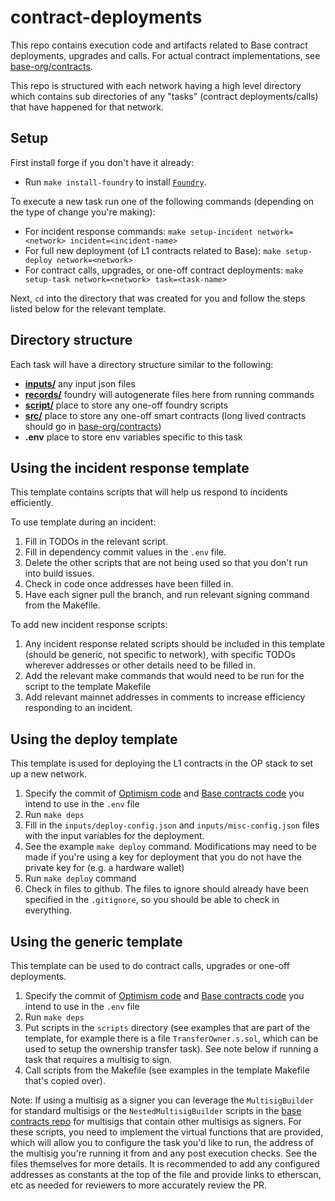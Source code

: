 # contract-deployments


This repo contains execution code and artifacts related to Base contract deployments, upgrades and calls. For actual contract implementations, see [base-org/contracts](https://github.com/base-org/contracts).

This repo is structured with each network having a high level directory which contains sub directories of any "tasks" (contract deployments/calls) that have happened for that network.

## Setup

First install forge if you don't have it already:
* Run `make install-foundry` to install [`Foundry`](https://github.com/foundry-rs/foundry/commit/3b1129b5bc43ba22a9bcf4e4323c5a9df0023140).

To execute a new task run one of the following commands (depending on the type of change you're making):
* For incident response commands: `make setup-incident network=<network> incident=<incident-name>`
* For full new deployment (of L1 contracts related to Base): `make setup-deploy network=<network>`
* For contract calls, upgrades, or one-off contract deployments: `make setup-task network=<network> task=<task-name>`

Next, `cd` into the directory that was created for you and follow the steps listed below for the relevant template.

## Directory structure

Each task will have a directory structure similar to the following:

* **[inputs/](/inputs)**  any input json files
* **[records/](/records)** foundry will autogenerate files here from running commands
* **[script/](/script)** place to store any one-off foundry scripts
* **[src/](/src)** place to store any one-off smart contracts (long lived contracts should go in [base-org/contracts](https://github.com/base-org/contracts))
* **.env** place to store env variables specific to this task

## Using the incident response template

This template contains scripts that will help us respond to incidents efficiently.

To use template during an incident:
1. Fill in TODOs in the relevant script.
1. Fill in dependency commit values in the `.env` file.
1. Delete the other scripts that are not being used so that you don't run into build issues.
1. Check in code once addresses have been filled in.
1. Have each signer pull the branch, and run relevant signing command from the Makefile.

To add new incident response scripts:
1. Any incident response related scripts should be included in this template (should be generic, not specific to network), with specific TODOs wherever addresses or other details need to be filled in.
1. Add the relevant make commands that would need to be run for the script to the template Makefile
1. Add relevant mainnet addresses in comments to increase efficiency responding to an incident.

## Using the deploy template

This template is used for deploying the L1 contracts in the OP stack to set up a new network.

1. Specify the commit of [Optimism code](https://github.com/ethereum-optimism/optimism) and [Base contracts code](https://github.com/base-org/contracts)  you intend to use in the `.env` file
1. Run `make deps`
1. Fill in the `inputs/deploy-config.json` and `inputs/misc-config.json` files with the input variables for the deployment.
1. See the example `make deploy` command. Modifications may need to be made if you're using a key for deployment that you do not have the private key for (e.g. a hardware wallet)
1. Run `make deploy` command
1. Check in files to github. The files to ignore should already have been specified in the `.gitignore`, so you should be able to check in everything.


## Using the generic template

This template can be used to do contract calls, upgrades or one-off deployments.

1. Specify the commit of [Optimism code](https://github.com/ethereum-optimism/optimism) and [Base contracts code](https://github.com/base-org/contracts)  you intend to use in the `.env` file
1. Run `make deps`
1. Put scripts in the `scripts` directory (see examples that are part of the template, for example there is a file `TransferOwner.s.sol`, which can be used to setup the ownership transfer task). See note below if running a task that requires a multisig to sign.
1. Call scripts from the Makefile (see examples in the template Makefile that's copied over).

Note: If using a multisig as a signer you can leverage the `MultisigBuilder` for standard multisigs or the `NestedMultisigBuilder` scripts in the [base contracts repo](https://github.com/base-org/contracts/tree/main/script/universal) for multisigs that contain other multisigs as signers. For these scripts, you need to implement the virtual functions that are provided, which will allow you to configure the task you'd like to run, the address of the multisig you're running it from and any post execution checks. See the files themselves for more details. It is recommended to add any configured addresses as constants at the top of the file and provide links to etherscan, etc as needed for reviewers to more accurately review the PR.
